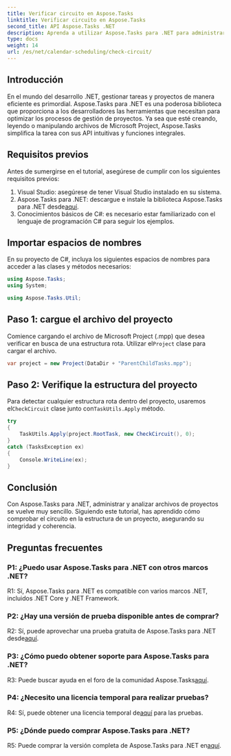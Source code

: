 ```yaml
---
title: Verificar circuito en Aspose.Tasks
linktitle: Verificar circuito en Aspose.Tasks
second_title: API Aspose.Tasks .NET
description: Aprenda a utilizar Aspose.Tasks para .NET para administrar y analizar de manera eficiente archivos de proyectos en C#.
type: docs
weight: 14
url: /es/net/calendar-scheduling/check-circuit/
---
```

## Introducción

En el mundo del desarrollo .NET, gestionar tareas y proyectos de manera eficiente es primordial. Aspose.Tasks para .NET es una poderosa biblioteca que proporciona a los desarrolladores las herramientas que necesitan para optimizar los procesos de gestión de proyectos. Ya sea que esté creando, leyendo o manipulando archivos de Microsoft Project, Aspose.Tasks simplifica la tarea con sus API intuitivas y funciones integrales.

## Requisitos previos

Antes de sumergirse en el tutorial, asegúrese de cumplir con los siguientes requisitos previos:

1. Visual Studio: asegúrese de tener Visual Studio instalado en su sistema.
2.  Aspose.Tasks para .NET: descargue e instale la biblioteca Aspose.Tasks para .NET desde[aquí](https://releases.aspose.com/tasks/net/).
3. Conocimientos básicos de C#: es necesario estar familiarizado con el lenguaje de programación C# para seguir los ejemplos.

## Importar espacios de nombres

En su proyecto de C#, incluya los siguientes espacios de nombres para acceder a las clases y métodos necesarios:

```csharp
using Aspose.Tasks;
using System;

using Aspose.Tasks.Util;

```

## Paso 1: cargue el archivo del proyecto

 Comience cargando el archivo de Microsoft Project (.mpp) que desea verificar en busca de una estructura rota. Utilizar el`Project` clase para cargar el archivo.

```csharp
var project = new Project(DataDir + "ParentChildTasks.mpp");
```

## Paso 2: Verifique la estructura del proyecto

 Para detectar cualquier estructura rota dentro del proyecto, usaremos el`CheckCircuit` clase junto con`TaskUtils.Apply` método.

```csharp
try
{
    TaskUtils.Apply(project.RootTask, new CheckCircuit(), 0);
}
catch (TasksException ex)
{
    Console.WriteLine(ex);
}
```

## Conclusión

Con Aspose.Tasks para .NET, administrar y analizar archivos de proyectos se vuelve muy sencillo. Siguiendo este tutorial, has aprendido cómo comprobar el circuito en la estructura de un proyecto, asegurando su integridad y coherencia.

## Preguntas frecuentes

### P1: ¿Puedo usar Aspose.Tasks para .NET con otros marcos .NET?

R1: Sí, Aspose.Tasks para .NET es compatible con varios marcos .NET, incluidos .NET Core y .NET Framework.

### P2: ¿Hay una versión de prueba disponible antes de comprar?

 R2: Sí, puede aprovechar una prueba gratuita de Aspose.Tasks para .NET desde[aquí](https://releases.aspose.com/).

### P3: ¿Cómo puedo obtener soporte para Aspose.Tasks para .NET?

R3: Puede buscar ayuda en el foro de la comunidad Aspose.Tasks[aquí](https://forum.aspose.com/c/tasks/15).

### P4: ¿Necesito una licencia temporal para realizar pruebas?

 R4: Sí, puede obtener una licencia temporal de[aquí](https://purchase.aspose.com/temporary-license/) para las pruebas.

### P5: ¿Dónde puedo comprar Aspose.Tasks para .NET?

 R5: Puede comprar la versión completa de Aspose.Tasks para .NET en[aquí](https://purchase.aspose.com/buy).